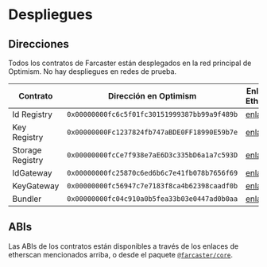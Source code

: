 # Despliegues

## Direcciones

Todos los contratos de Farcaster están desplegados en la red principal de Optimism. No hay despliegues en redes de prueba.

| Contrato         | Dirección en Optimism                        | Enlace de Etherscan                                                                          |
| ---------------- | -------------------------------------------- | -------------------------------------------------------------------------------------------- |
| Id Registry      | `0x00000000fc6c5f01fc30151999387bb99a9f489b` | [enlace](https://optimistic.etherscan.io/address/0x00000000fc6c5f01fc30151999387bb99a9f489b) |
| Key Registry     | `0x00000000Fc1237824fb747aBDE0FF18990E59b7e` | [enlace](https://optimistic.etherscan.io/address/0x00000000Fc1237824fb747aBDE0FF18990E59b7e) |
| Storage Registry | `0x00000000fcCe7f938e7aE6D3c335bD6a1a7c593D` | [enlace](https://optimistic.etherscan.io/address/0x00000000fcCe7f938e7aE6D3c335bD6a1a7c593D) |
| IdGateway        | `0x00000000fc25870c6ed6b6c7e41fb078b7656f69` | [enlace](https://optimistic.etherscan.io/address/0x00000000fc25870c6ed6b6c7e41fb078b7656f69) |
| KeyGateway       | `0x00000000fc56947c7e7183f8ca4b62398caadf0b` | [enlace](https://optimistic.etherscan.io/address/0x00000000fc56947c7e7183f8ca4b62398caadf0b) |
| Bundler          | `0x00000000fc04c910a0b5fea33b03e0447ad0b0aa` | [enlace](https://optimistic.etherscan.io/address/0x00000000fc04c910a0b5fea33b03e0447ad0b0aa) |

## ABIs

Las ABIs de los contratos están disponibles a través de los enlaces de etherscan mencionados arriba, o desde el paquete [`@farcaster/core`](https://github.com/farcasterxyz/hub-monorepo/tree/main/packages/core/src/eth/contracts/abis).
